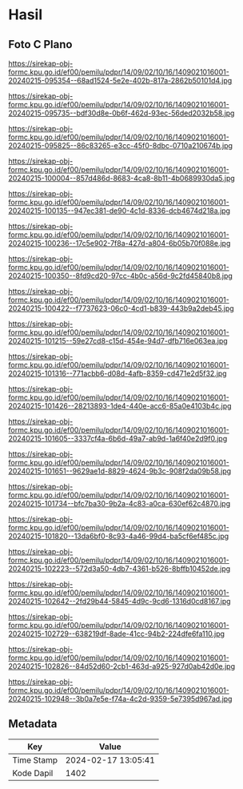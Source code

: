 # Hasil

## Foto C Plano

https://sirekap-obj-formc.kpu.go.id/ef00/pemilu/pdpr/14/09/02/10/16/1409021016001-20240215-095354--68ad1524-5e2e-402b-817a-2862b50101d4.jpg

https://sirekap-obj-formc.kpu.go.id/ef00/pemilu/pdpr/14/09/02/10/16/1409021016001-20240215-095735--bdf30d8e-0b6f-462d-93ec-56ded2032b58.jpg

https://sirekap-obj-formc.kpu.go.id/ef00/pemilu/pdpr/14/09/02/10/16/1409021016001-20240215-095825--86c83265-e3cc-45f0-8dbc-0710a210674b.jpg

https://sirekap-obj-formc.kpu.go.id/ef00/pemilu/pdpr/14/09/02/10/16/1409021016001-20240215-100004--857d486d-8683-4ca8-8b11-4b0689930da5.jpg

https://sirekap-obj-formc.kpu.go.id/ef00/pemilu/pdpr/14/09/02/10/16/1409021016001-20240215-100135--947ec381-de90-4c1d-8336-dcb4674d218a.jpg

https://sirekap-obj-formc.kpu.go.id/ef00/pemilu/pdpr/14/09/02/10/16/1409021016001-20240215-100236--17c5e902-7f8a-427d-a804-6b05b70f088e.jpg

https://sirekap-obj-formc.kpu.go.id/ef00/pemilu/pdpr/14/09/02/10/16/1409021016001-20240215-100350--8fd9cd20-97cc-4b0c-a56d-9c2fd45840b8.jpg

https://sirekap-obj-formc.kpu.go.id/ef00/pemilu/pdpr/14/09/02/10/16/1409021016001-20240215-100422--f7737623-06c0-4cd1-b839-443b9a2deb45.jpg

https://sirekap-obj-formc.kpu.go.id/ef00/pemilu/pdpr/14/09/02/10/16/1409021016001-20240215-101215--59e27cd8-c15d-454e-94d7-dfb716e063ea.jpg

https://sirekap-obj-formc.kpu.go.id/ef00/pemilu/pdpr/14/09/02/10/16/1409021016001-20240215-101316--771acbb6-d08d-4afb-8359-cd471e2d5f32.jpg

https://sirekap-obj-formc.kpu.go.id/ef00/pemilu/pdpr/14/09/02/10/16/1409021016001-20240215-101426--28213893-1de4-440e-acc6-85a0e4103b4c.jpg

https://sirekap-obj-formc.kpu.go.id/ef00/pemilu/pdpr/14/09/02/10/16/1409021016001-20240215-101605--3337cf4a-6b6d-49a7-ab9d-1a6f40e2d9f0.jpg

https://sirekap-obj-formc.kpu.go.id/ef00/pemilu/pdpr/14/09/02/10/16/1409021016001-20240215-101651--9629ae1d-8829-4624-9b3c-908f2da09b58.jpg

https://sirekap-obj-formc.kpu.go.id/ef00/pemilu/pdpr/14/09/02/10/16/1409021016001-20240215-101734--bfc7ba30-9b2a-4c83-a0ca-630ef62c4870.jpg

https://sirekap-obj-formc.kpu.go.id/ef00/pemilu/pdpr/14/09/02/10/16/1409021016001-20240215-101820--13da6bf0-8c93-4a46-99d4-ba5cf6ef485c.jpg

https://sirekap-obj-formc.kpu.go.id/ef00/pemilu/pdpr/14/09/02/10/16/1409021016001-20240215-102223--572d3a50-4db7-4361-b526-8bffb10452de.jpg

https://sirekap-obj-formc.kpu.go.id/ef00/pemilu/pdpr/14/09/02/10/16/1409021016001-20240215-102642--2fd29b44-5845-4d9c-9cd6-1316d0cd8167.jpg

https://sirekap-obj-formc.kpu.go.id/ef00/pemilu/pdpr/14/09/02/10/16/1409021016001-20240215-102729--638219df-8ade-41cc-94b2-224dfe6fa110.jpg

https://sirekap-obj-formc.kpu.go.id/ef00/pemilu/pdpr/14/09/02/10/16/1409021016001-20240215-102826--84d52d60-2cb1-463d-a925-927d0ab42d0e.jpg

https://sirekap-obj-formc.kpu.go.id/ef00/pemilu/pdpr/14/09/02/10/16/1409021016001-20240215-102948--3b0a7e5e-f74a-4c2d-9359-5e7395d967ad.jpg


## Metadata

| Key        | Value               |
| ---------- | ------------------- |
| Time Stamp | 2024-02-17 13:05:41 |
| Kode Dapil | 1402                |



